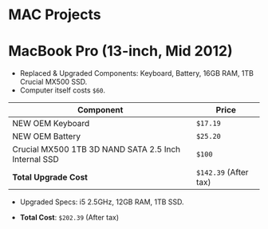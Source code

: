 # MAC Projects

# MacBook Pro (13-inch, Mid 2012)

- Replaced & Upgraded Components: Keyboard, Battery, 16GB RAM, 1TB Crucial MX500 SSD.
- Computer itself costs `$60`.

| Component                                            | Price                 |
| ---------------------------------------------------- | --------------------- |
| NEW OEM Keyboard                                     | `$17.19`              |
| NEW OEM Battery                                      | `$25.20`              |
| Crucial MX500 1TB 3D NAND SATA 2.5 Inch Internal SSD | `$100`                |
| **Total Upgrade Cost**                               | `$142.39` (After tax) |

- Upgraded Specs: i5 2.5GHz, 12GB RAM, 1TB SSD.

- **Total Cost**: `$202.39` (After tax)
